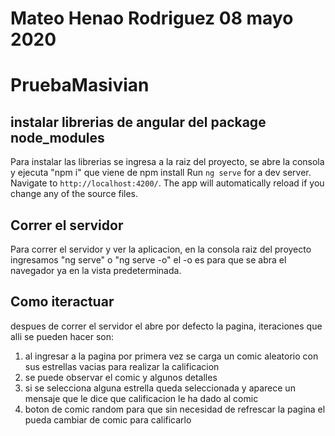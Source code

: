 # Mateo Henao Rodriguez 08 mayo 2020
# PruebaMasivian


## instalar librerias de angular del package node_modules

Para instalar las librerias se ingresa a la raiz del proyecto, se abre la consola y ejecuta "npm i" que viene de npm install
Run `ng serve` for a dev server. Navigate to `http://localhost:4200/`. The app will automatically reload if you change any of the source files.

## Correr el servidor
Para correr el servidor y ver la aplicacion, en la consola raiz del proyecto ingresamos "ng serve" o "ng serve -o" el -o es para que se abra el navegador ya en la vista predeterminada.

## Como iteractuar 

despues de correr el servidor el abre por defecto la pagina, iteraciones que alli se pueden hacer son:

1. al ingresar a la pagina por primera vez se carga un comic aleatorio con sus estrellas vacias para realizar la calificacion
2. se puede observar el comic y algunos detalles
3. si se selecciona alguna estrella queda seleccionada y aparece un mensaje que le dice que calificacion le ha dado al comic
4. boton de comic random para que sin necesidad de refrescar la pagina el pueda cambiar de comic para calificarlo
